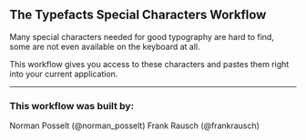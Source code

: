 ## The Typefacts Special Characters Workflow

Many special characters needed for good typography are hard to find, some are not even available on the keyboard at all.

This workflow gives you access to these characters and pastes them right into your current application.

---

### This workflow was built by:
Norman Posselt (@norman_posselt)
Frank Rausch (@frankrausch)
